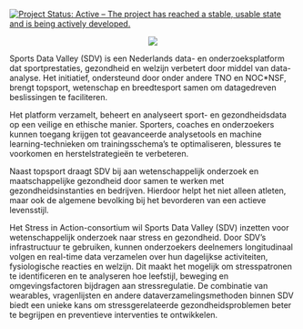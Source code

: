 [![Project Status: Active – The project has reached a stable, usable state and is being actively developed.](https://www.repostatus.org/badges/latest/active.svg)](https://www.repostatus.org/#active)

<p align="center">
  <img src="https://info.sportdatavalley.nl/wp-content/uploads/SDV_logo-1.png" >
</p>

Sports Data Valley (SDV) is een Nederlands data- en onderzoeksplatform dat sportprestaties, gezondheid en welzijn verbetert door middel van data-analyse. Het initiatief, ondersteund door onder andere TNO en NOC*NSF, brengt topsport, wetenschap en breedtesport samen om datagedreven beslissingen te faciliteren.

Het platform verzamelt, beheert en analyseert sport- en gezondheidsdata op een veilige en ethische manier. Sporters, coaches en onderzoekers kunnen toegang krijgen tot geavanceerde analysetools en machine learning-technieken om trainingsschema’s te optimaliseren, blessures te voorkomen en herstelstrategieën te verbeteren.

Naast topsport draagt SDV bij aan wetenschappelijk onderzoek en maatschappelijke gezondheid door samen te werken met gezondheidsinstanties en bedrijven. Hierdoor helpt het niet alleen atleten, maar ook de algemene bevolking bij het bevorderen van een actieve levensstijl.

Het Stress in Action-consortium wil Sports Data Valley (SDV) inzetten voor wetenschappelijk onderzoek naar stress en gezondheid. Door SDV’s infrastructuur te gebruiken, kunnen onderzoekers deelnemers longitudinaal volgen en real-time data verzamelen over hun dagelijkse activiteiten, fysiologische reacties en welzijn. Dit maakt het mogelijk om stresspatronen te identificeren en te analyseren hoe leefstijl, beweging en omgevingsfactoren bijdragen aan stressregulatie. De combinatie van wearables, vragenlijsten en andere dataverzamelingsmethoden binnen SDV biedt een unieke kans om stressgerelateerde gezondheidsproblemen beter te begrijpen en preventieve interventies te ontwikkelen.
